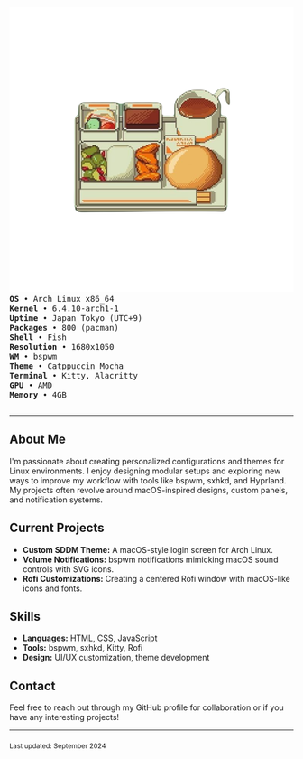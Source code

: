 
<table align="center">
  <tr>
      <img src="https://github.com/Zyphorus/Zyphorus/blob/main/%E3%82%B3%E3%83%BC%E3%83%92%E3%83%BC%E3%81%A8%E5%A1%A9.png">
      <samp>
        <b>OS</b>         • Arch Linux x86_64<br>
        <b>Kernel</b>     • 6.4.10-arch1-1<br>
        <b>Uptime</b>     • Japan Tokyo (UTC+9)<br>
        <b>Packages</b>   • 800 (pacman)<br>
        <b>Shell</b>      • Fish<br>
        <b>Resolution</b> • 1680x1050<br>
        <b>WM</b>         • bspwm<br>
        <b>Theme</b>      • Catppuccin Mocha<br>
        <b>Terminal</b>   • Kitty, Alacritty<br>
        <b>GPU</b>        • AMD<br>
        <b>Memory</b>     • 4GB<br>
      </samp>
    </td>
  </tr>
</table>

---

## About Me
I'm passionate about creating personalized configurations and themes for Linux environments. I enjoy designing modular setups and exploring new ways to improve my workflow with tools like bspwm, sxhkd, and Hyprland. My projects often revolve around macOS-inspired designs, custom panels, and notification systems.

## Current Projects
- **Custom SDDM Theme:** A macOS-style login screen for Arch Linux.
- **Volume Notifications:** bspwm notifications mimicking macOS sound controls with SVG icons.
- **Rofi Customizations:** Creating a centered Rofi window with macOS-like icons and fonts.

## Skills
- **Languages:** HTML, CSS, JavaScript
- **Tools:** bspwm, sxhkd, Kitty, Rofi
- **Design:** UI/UX customization, theme development

## Contact
Feel free to reach out through my GitHub profile for collaboration or if you have any interesting projects!

---

<sub>Last updated: September 2024</sub>